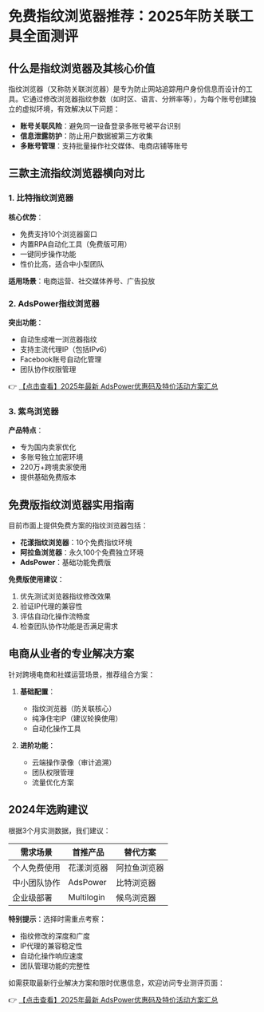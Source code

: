 # 免费指纹浏览器推荐：2025年防关联工具全面测评

## 什么是指纹浏览器及其核心价值

指纹浏览器（又称防关联浏览器）是专为防止网站追踪用户身份信息而设计的工具。它通过修改浏览器指纹参数（如时区、语言、分辨率等），为每个账号创建独立的虚拟环境，有效解决以下问题：

- **账号关联风险**：避免同一设备登录多账号被平台识别
- **信息泄露防护**：防止用户数据被第三方收集
- **多账号管理**：支持批量操作社交媒体、电商店铺等账号

## 三款主流指纹浏览器横向对比

### 1. 比特指纹浏览器
**核心优势**：
- 免费支持10个浏览器窗口
- 内置RPA自动化工具（免费版可用）
- 一键同步操作功能
- 性价比高，适合中小型团队

**适用场景**：电商运营、社交媒体养号、广告投放

### 2. AdsPower指纹浏览器
**突出功能**：
- 自动生成唯一浏览器指纹
- 支持主流代理IP（包括IPv6）
- Facebook账号自动化管理
- 团队协作权限管理

👉 [【点击查看】2025年最新 AdsPower优惠码及特价活动方案汇总](https://bit.ly/adspower_free)

### 3. 紫鸟浏览器
**产品特点**：
- 专为国内卖家优化
- 多账号独立加密环境
- 220万+跨境卖家使用
- 提供基础免费版本

## 免费版指纹浏览器实用指南

目前市面上提供免费方案的指纹浏览器包括：

- **花漾指纹浏览器**：10个免费指纹环境
- **阿拉鱼浏览器**：永久100个免费独立环境
- **AdsPower**：基础功能免费版

**免费版使用建议**：
1. 优先测试浏览器指纹修改效果
2. 验证IP代理的兼容性
3. 评估自动化操作流畅度
4. 检查团队协作功能是否满足需求

## 电商从业者的专业解决方案

针对跨境电商和社媒运营场景，推荐组合方案：

1. **基础配置**：
   - 指纹浏览器（防关联核心）
   - 纯净住宅IP（建议轮换使用）
   - 自动化操作工具

2. **进阶功能**：
   - 云端操作录像（审计追溯）
   - 团队权限管理
   - 流量优化方案

## 2024年选购建议

根据3个月实测数据，我们建议：

| 需求场景       | 首推产品       | 替代方案       |
|----------------|----------------|----------------|
| 个人免费使用   | 花漾浏览器     | 阿拉鱼浏览器   |
| 中小团队协作   | AdsPower       | 比特浏览器     |
| 企业级部署     | Multilogin     | 候鸟浏览器     |

**特别提示**：选择时需重点考察：
- 指纹修改的深度和广度
- IP代理的兼容稳定性
- 自动化操作响应速度
- 团队管理功能的完整性

如需获取最新行业解决方案和限时优惠信息，欢迎访问专业测评页面：

👉 [【点击查看】2025年最新 AdsPower优惠码及特价活动方案汇总](https://bit.ly/adspower_free)